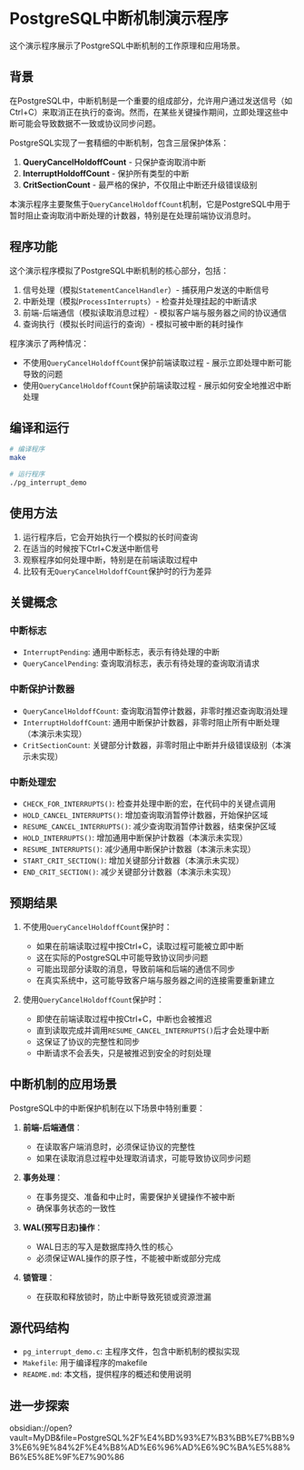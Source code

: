 # PostgreSQL中断机制演示程序

这个演示程序展示了PostgreSQL中断机制的工作原理和应用场景。

## 背景

在PostgreSQL中，中断机制是一个重要的组成部分，允许用户通过发送信号（如Ctrl+C）来取消正在执行的查询。然而，在某些关键操作期间，立即处理这些中断可能会导致数据不一致或协议同步问题。

PostgreSQL实现了一套精细的中断机制，包含三层保护体系：
1. **QueryCancelHoldoffCount** - 只保护查询取消中断
2. **InterruptHoldoffCount** - 保护所有类型的中断
3. **CritSectionCount** - 最严格的保护，不仅阻止中断还升级错误级别

本演示程序主要聚焦于`QueryCancelHoldoffCount`机制，它是PostgreSQL中用于暂时阻止查询取消中断处理的计数器，特别是在处理前端协议消息时。

## 程序功能

这个演示程序模拟了PostgreSQL中断机制的核心部分，包括：

1. 信号处理（模拟`StatementCancelHandler`）- 捕获用户发送的中断信号
2. 中断处理（模拟`ProcessInterrupts`）- 检查并处理挂起的中断请求
3. 前端-后端通信（模拟读取消息过程）- 模拟客户端与服务器之间的协议通信
4. 查询执行（模拟长时间运行的查询）- 模拟可被中断的耗时操作

程序演示了两种情况：
- 不使用`QueryCancelHoldoffCount`保护前端读取过程 - 展示立即处理中断可能导致的问题
- 使用`QueryCancelHoldoffCount`保护前端读取过程 - 展示如何安全地推迟中断处理

## 编译和运行

```bash
# 编译程序
make

# 运行程序
./pg_interrupt_demo
```

## 使用方法

1. 运行程序后，它会开始执行一个模拟的长时间查询
2. 在适当的时候按下Ctrl+C发送中断信号
3. 观察程序如何处理中断，特别是在前端读取过程中
4. 比较有无`QueryCancelHoldoffCount`保护时的行为差异

## 关键概念

### 中断标志

- `InterruptPending`: 通用中断标志，表示有待处理的中断
- `QueryCancelPending`: 查询取消标志，表示有待处理的查询取消请求

### 中断保护计数器

- `QueryCancelHoldoffCount`: 查询取消暂停计数器，非零时推迟查询取消处理
- `InterruptHoldoffCount`: 通用中断保护计数器，非零时阻止所有中断处理（本演示未实现）
- `CritSectionCount`: 关键部分计数器，非零时阻止中断并升级错误级别（本演示未实现）

### 中断处理宏

- `CHECK_FOR_INTERRUPTS()`: 检查并处理中断的宏，在代码中的关键点调用
- `HOLD_CANCEL_INTERRUPTS()`: 增加查询取消暂停计数器，开始保护区域
- `RESUME_CANCEL_INTERRUPTS()`: 减少查询取消暂停计数器，结束保护区域
- `HOLD_INTERRUPTS()`: 增加通用中断保护计数器（本演示未实现）
- `RESUME_INTERRUPTS()`: 减少通用中断保护计数器（本演示未实现）
- `START_CRIT_SECTION()`: 增加关键部分计数器（本演示未实现）
- `END_CRIT_SECTION()`: 减少关键部分计数器（本演示未实现）

## 预期结果

1. 不使用`QueryCancelHoldoffCount`保护时：
   - 如果在前端读取过程中按Ctrl+C，读取过程可能被立即中断
   - 这在实际的PostgreSQL中可能导致协议同步问题
   - 可能出现部分读取的消息，导致前端和后端的通信不同步
   - 在真实系统中，这可能导致客户端与服务器之间的连接需要重新建立

2. 使用`QueryCancelHoldoffCount`保护时：
   - 即使在前端读取过程中按Ctrl+C，中断也会被推迟
   - 直到读取完成并调用`RESUME_CANCEL_INTERRUPTS()`后才会处理中断
   - 这保证了协议的完整性和同步
   - 中断请求不会丢失，只是被推迟到安全的时刻处理

## 中断机制的应用场景

PostgreSQL中的中断保护机制在以下场景中特别重要：

1. **前端-后端通信**：
   - 在读取客户端消息时，必须保证协议的完整性
   - 如果在读取消息过程中处理取消请求，可能导致协议同步问题

2. **事务处理**：
   - 在事务提交、准备和中止时，需要保护关键操作不被中断
   - 确保事务状态的一致性

3. **WAL(预写日志)操作**：
   - WAL日志的写入是数据库持久性的核心
   - 必须保证WAL操作的原子性，不能被中断或部分完成

4. **锁管理**：
   - 在获取和释放锁时，防止中断导致死锁或资源泄漏

## 源代码结构

- `pg_interrupt_demo.c`: 主程序文件，包含中断机制的模拟实现
- `Makefile`: 用于编译程序的makefile
- `README.md`: 本文档，提供程序的概述和使用说明

## 进一步探索

obsidian://open?vault=MyDB&file=PostgreSQL%2F%E4%BD%93%E7%B3%BB%E7%BB%93%E6%9E%84%2F%E4%B8%AD%E6%96%AD%E6%9C%BA%E5%88%B6%E5%8E%9F%E7%90%86
